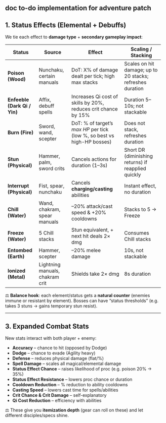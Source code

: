 
doc to-do implementation for adventure patch
---

## **1. Status Effects (Elemental + Debuffs)**

We tie each effect to **damage type** + **secondary gameplay impact**:

| Status                       | Source                          | Effect                                                                  | Scaling / Stacking                                        |
| ---------------------------- | ------------------------------- | ----------------------------------------------------------------------- | --------------------------------------------------------- |
| **Poison (Wood)**            | Nunchaku, certain manuals       | DoT: X% of damage dealt per tick; high max stacks                       | Scales on hit damage; up to 20 stacks; refreshes duration |
| **Enfeeble (Dark Qi / Yin)** | Affix, debuff spells            | Increases Qi cost of skills by 20%, reduces crit chance by 15%          | Duration 5–10s; not stackable                             |
| **Burn (Fire)**              | Sword, wand, scepter            | DoT: % of target’s *max HP* per tick (low %, so best vs high-HP bosses) | Does not stack, refreshes duration                        |
| **Stun (Physical)**          | Hammer, palm, sword crits       | Cancels actions for duration (1–3s)                                     | Short DR (diminishing returns) if reapplied quickly       |
| **Interrupt (Physical)**     | Fist, spear, nunchaku           | Cancels **charging/casting** abilities                                  | Instant effect, no duration                               |
| **Chill (Water)**            | Wand, chakram, spear manuals    | –20% attack/cast speed & +20% cooldowns                                 | Stacks to 5 → Freeze                                      |
| **Freeze (Water)**           | 5 Chill stacks                  | Stun equivalent, + next hit deals 2× dmg                                | Consumes Chill stacks                                     |
| **Entombed (Earth)**         | Hammer, scepter                 | –20% melee damage                                                       | 10s, not stackable                                        |
| **Ionized (Metal)**          | Lightning manuals, chakram crit | Shields take 2× dmg                                                     | 8s duration                                               |

⚖️ **Balance hook**: each element/status gets a **natural counter** (enemies immune or resistant by element). Bosses can have “status thresholds” (e.g. takes 3 stuns → gains temporary stun resist).


---

## **3. Expanded Combat Stats**

New stats interact with both player + enemy:

* **Accuracy** – chance to hit (opposed by Dodge)
* **Dodge** – chance to evade (Agility heavy)
* **Defense** – reduces physical damage (flat/%)
* **Spell Damage** – scales all magical/elemental damage
* **Status Effect Chance** – raises likelihood of proc (e.g. poison 20% → 35%)
* **Status Effect Resistance** – lowers proc chance or duration
* **Cooldown Reduction** – % reduction to ability cooldowns
* **Casting Speed** – lowers cast time for spells/abilities
* **Crit Chance & Crit Damage** – self-explanatory
* **Qi Cost Reduction** – efficiency with abilities

⚖️ These give you **itemization depth** (gear can roll on these) and let different disciples/specs shine.




